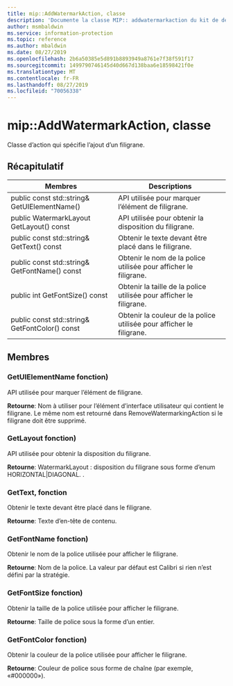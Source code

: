 ```yaml
---
title: mip::AddWatermarkAction, classe
description: 'Documente la classe MIP:: addwatermarkaction du kit de développement logiciel (SDK) Microsoft Information Protection (MIP).'
author: msmbaldwin
ms.service: information-protection
ms.topic: reference
ms.author: mbaldwin
ms.date: 08/27/2019
ms.openlocfilehash: 2b6a50385e5d891b8893949a8761e7f38f591f17
ms.sourcegitcommit: 1499790746145d40d667d138baa6e18598421f0e
ms.translationtype: MT
ms.contentlocale: fr-FR
ms.lasthandoff: 08/27/2019
ms.locfileid: "70056338"
---
```

# <a name="class-mipaddwatermarkaction"></a>mip::AddWatermarkAction, classe 
Classe d’action qui spécifie l’ajout d’un filigrane.
  
## <a name="summary"></a>Récapitulatif
 Membres                        | Descriptions                                
--------------------------------|---------------------------------------------
public const std::string& GetUIElementName()  |  API utilisée pour marquer l’élément de filigrane.
public WatermarkLayout GetLayout() const  |  API utilisée pour obtenir la disposition du filigrane.
public const std::string& GetText() const  |  Obtenir le texte devant être placé dans le filigrane.
public const std::string& GetFontName() const  |  Obtenir le nom de la police utilisée pour afficher le filigrane.
public int GetFontSize() const  |  Obtenir la taille de la police utilisée pour afficher le filigrane.
public const std::string& GetFontColor() const  |  Obtenir la couleur de la police utilisée pour afficher le filigrane.
  
## <a name="members"></a>Membres
  
### <a name="getuielementname-function"></a>GetUIElementName fonction)
API utilisée pour marquer l’élément de filigrane.

  
**Retourne**: Nom à utiliser pour l’élément d’interface utilisateur qui contient le filigrane. Le même nom est retourné dans RemoveWatermarkingAction si le filigrane doit être supprimé.
  
### <a name="getlayout-function"></a>GetLayout fonction)
API utilisée pour obtenir la disposition du filigrane.

  
**Retourne**: WatermarkLayout : disposition du filigrane sous forme d’enum HORIZONTAL|DIAGONAL. .
  
### <a name="gettext-function"></a>GetText, fonction
Obtenir le texte devant être placé dans le filigrane.

  
**Retourne**: Texte d’en-tête de contenu.
  
### <a name="getfontname-function"></a>GetFontName fonction)
Obtenir le nom de la police utilisée pour afficher le filigrane.

  
**Retourne**: Nom de la police. La valeur par défaut est Calibri si rien n’est défini par la stratégie.
  
### <a name="getfontsize-function"></a>GetFontSize fonction)
Obtenir la taille de la police utilisée pour afficher le filigrane.

  
**Retourne**: Taille de police sous la forme d’un entier.
  
### <a name="getfontcolor-function"></a>GetFontColor fonction)
Obtenir la couleur de la police utilisée pour afficher le filigrane.

  
**Retourne**: Couleur de police sous forme de chaîne (par exemple, «#000000»).